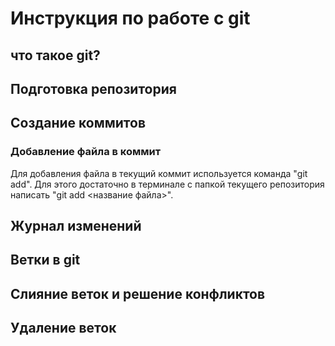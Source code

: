 # Инструкция по работе с git

## что такое git?

## Подготовка репозитория

## Создание коммитов

### Добавление файла в коммит
Для добавления файла в текущий коммит используется команда "git add". Для этого достаточно в терминале с папкой текущего репозитория написать "git add <название файла>".

## Журнал изменений

## Ветки в git

## Слияние веток и решение конфликтов

## Удаление веток